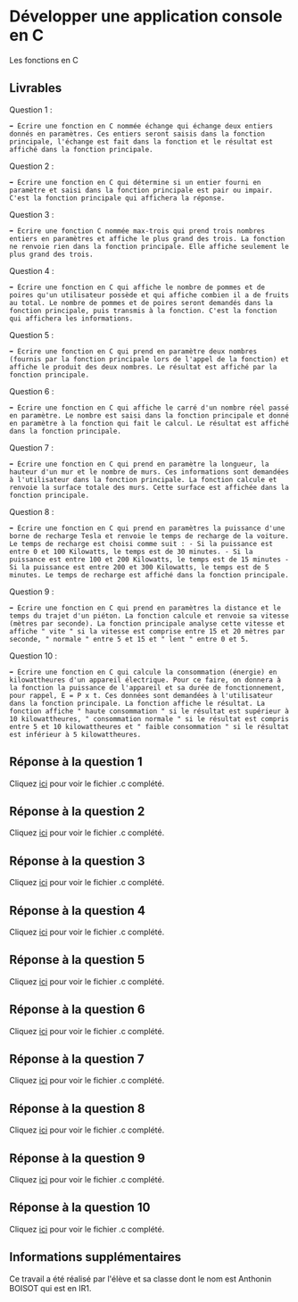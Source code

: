 # Développer une application console en C

Les fonctions en C

## Livrables

Question 1 :

```
➡️ Écrire une fonction en C nommée échange qui échange deux entiers donnés en paramètres. Ces entiers seront saisis dans la fonction principale, l'échange est fait dans la fonction et le résultat est affiché dans la fonction principale.
```

Question 2 :

```
➡️ Écrire une fonction en C qui détermine si un entier fourni en paramètre et saisi dans la fonction principale est pair ou impair. C'est la fonction principale qui affichera la réponse.
```

Question 3 :

```
➡️ Écrire une fonction C nommée max-trois qui prend trois nombres entiers en paramètres et affiche le plus grand des trois. La fonction ne renvoie rien dans la fonction principale. Elle affiche seulement le plus grand des trois.
```

Question 4 :

```
➡️ Écrire une fonction en C qui affiche le nombre de pommes et de poires qu'un utilisateur possède et qui affiche combien il a de fruits au total. Le nombre de pommes et de poires seront demandés dans la fonction principale, puis transmis à la fonction. C'est la fonction qui affichera les informations.
```

Question 5 :

```
➡️ Écrire une fonction en C qui prend en paramètre deux nombres (fournis par la fonction principale lors de l'appel de la fonction) et affiche le produit des deux nombres. Le résultat est affiché par la fonction principale.
```

Question 6 :

```
➡️ Écrire une fonction en C qui affiche le carré d'un nombre réel passé en paramètre. Le nombre est saisi dans la fonction principale et donné en paramètre à la fonction qui fait le calcul. Le résultat est affiché dans la fonction principale.
```

Question 7 :

```
➡️ Écrire une fonction en C qui prend en paramètre la longueur, la hauteur d'un mur et le nombre de murs. Ces informations sont demandées à l'utilisateur dans la fonction principale. La fonction calcule et renvoie la surface totale des murs. Cette surface est affichée dans la fonction principale.
```

Question 8 :

```
➡️ Écrire une fonction en C qui prend en paramètres la puissance d'une borne de recharge Tesla et renvoie le temps de recharge de la voiture. Le temps de recharge est choisi comme suit : - Si la puissance est entre 0 et 100 Kilowatts, le temps est de 30 minutes. - Si la puissance est entre 100 et 200 Kilowatts, le temps est de 15 minutes - Si la puissance est entre 200 et 300 Kilowatts, le temps est de 5 minutes. Le temps de recharge est affiché dans la fonction principale.
```

Question 9 :

```
➡️ Écrire une fonction en C qui prend en paramètres la distance et le temps du trajet d'un piéton. La fonction calcule et renvoie sa vitesse (mètres par seconde). La fonction principale analyse cette vitesse et affiche " vite " si la vitesse est comprise entre 15 et 20 mètres par seconde, " normale " entre 5 et 15 et " lent " entre 0 et 5.
```

Question 10 :

```
➡️ Écrire une fonction en C qui calcule la consommation (énergie) en kilowattheures d'un appareil électrique. Pour ce faire, on donnera à la fonction la puissance de l'appareil et sa durée de fonctionnement, pour rappel, E = P x t. Ces données sont demandées à l'utilisateur dans la fonction principale. La fonction affiche le résultat. La fonction affiche " haute consommation " si le résultat est supérieur à 10 kilowattheures, " consommation normale " si le résultat est compris entre 5 et 10 kilowattheures et " faible consommation " si le résultat est inférieur à 5 kilowattheures.
```

## Réponse à la question 1

Cliquez [ici](https://github.com/snir-2024/anthonin.boisot/blob/main/Developper_une_application_console_C/Les_fonctions_en_C/.c) pour voir le fichier .c complété.

## Réponse à la question 2

Cliquez [ici](https://github.com/snir-2024/anthonin.boisot/blob/main/Developper_une_application_console_C/Les_fonctions_en_C/.c) pour voir le fichier .c complété.

## Réponse à la question 3

Cliquez [ici](https://github.com/snir-2024/anthonin.boisot/blob/main/Developper_une_application_console_C/Les_fonctions_en_C/.c) pour voir le fichier .c complété.

## Réponse à la question 4

Cliquez [ici](https://github.com/snir-2024/anthonin.boisot/blob/main/Developper_une_application_console_C/Les_fonctions_en_C/.c) pour voir le fichier .c complété.

## Réponse à la question 5

Cliquez [ici](https://github.com/snir-2024/anthonin.boisot/blob/main/Developper_une_application_console_C/Les_fonctions_en_C/.c) pour voir le fichier .c complété.

## Réponse à la question 6

Cliquez [ici](https://github.com/snir-2024/anthonin.boisot/blob/main/Developper_une_application_console_C/Les_fonctions_en_C/.c) pour voir le fichier .c complété.

## Réponse à la question 7

Cliquez [ici](https://github.com/snir-2024/anthonin.boisot/blob/main/Developper_une_application_console_C/Les_fonctions_en_C/.c) pour voir le fichier .c complété.

## Réponse à la question 8

Cliquez [ici](https://github.com/snir-2024/anthonin.boisot/blob/main/Developper_une_application_console_C/Les_fonctions_en_C/.c) pour voir le fichier .c complété.

## Réponse à la question 9

Cliquez [ici]() pour voir le fichier .c complété.

## Réponse à la question 10

Cliquez [ici](https://github.com/snir-2024/anthonin.boisot/blob/main/Developper_une_application_console_C/Les_fonctions_en_C/.c) pour voir le fichier .c complété.

## Informations supplémentaires

Ce travail a été réalisé par l'élève et sa classe dont le nom est Anthonin BOISOT qui est en IR1.
